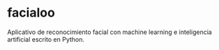 # facialoo
Aplicativo de reconocimiento facial con machine learning e inteligencia artificial escrito en Python.
